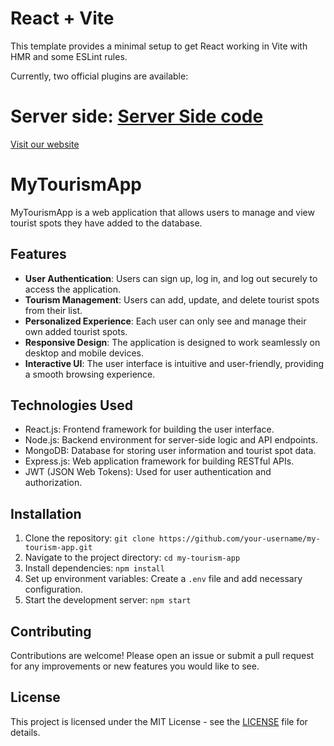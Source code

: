 # React + Vite

This template provides a minimal setup to get React working in Vite with HMR and some ESLint rules.

Currently, two official plugins are available:


# Server side: [Server Side code]( https://github.com/MdShaharulIslam/tourisom-A10-Server) <br/>
[Visit our website]( https://tourism-a10-client-504d1.web.app)
# MyTourismApp

MyTourismApp is a web application that allows users to manage and view tourist spots they have added to the database.

## Features

- **User Authentication**: Users can sign up, log in, and log out securely to access the application.
- **Tourism Management**: Users can add, update, and delete tourist spots from their list.
- **Personalized Experience**: Each user can only see and manage their own added tourist spots.
- **Responsive Design**: The application is designed to work seamlessly on desktop and mobile devices.
- **Interactive UI**: The user interface is intuitive and user-friendly, providing a smooth browsing experience.

## Technologies Used

- React.js: Frontend framework for building the user interface.
- Node.js: Backend environment for server-side logic and API endpoints.
- MongoDB: Database for storing user information and tourist spot data.
- Express.js: Web application framework for building RESTful APIs.
- JWT (JSON Web Tokens): Used for user authentication and authorization.

## Installation

1. Clone the repository: `git clone https://github.com/your-username/my-tourism-app.git`
2. Navigate to the project directory: `cd my-tourism-app`
3. Install dependencies: `npm install`
4. Set up environment variables: Create a `.env` file and add necessary configuration.
5. Start the development server: `npm start`

## Contributing

Contributions are welcome! Please open an issue or submit a pull request for any improvements or new features you would like to see.

## License

This project is licensed under the MIT License - see the [LICENSE](LICENSE) file for details.

